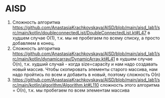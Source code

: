 # AISD
1) Сложность алгоритма https://github.com/AnastasiaKrachkovskaya/AISD/blob/main/aisd_lab1/src/main/kotlin/doubleconnectedList/DoubleConnectedList.kt#L47 в худшем случае О(1), т.к. мы не пробегаем по всему списку, а просто добавляем в конец.
2) Сложность алгоритма https://github.com/AnastasiaKrachkovskaya/AISD/blob/main/aisd_lab1/src/main/kotlin/dynamicarray/DynamicArray.kt#L41 в худшем случае O(n), т.к. худший случай - когда size=capacity и нам надо создавать новый массив. Чтобы скопировать элементы старого массива, нам надо пройтись по всем и добавить в новый, поэтому сложность О(n)
3) https://github.com/AnastasiaKrachkovskaya/AISD/blob/main/aisd_lab1/src/main/kotlin/algorithm/Algorithm.kt#L110  сложность этого алгоритма = О(n), т.к. мы пробегаем по всем элементам массива
